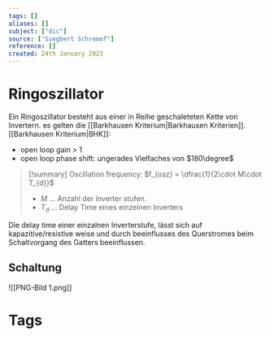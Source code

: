```yaml
---
tags: []
aliases: []
subject: ["dic"]
source: ["Siegbert Schremof"]
reference: []
created: 24th January 2023
---
```


# Ringoszillator

Ein Ringoszillator besteht aus einer in Reihe geschaleteten Kette von Invertern. es gelten die [[Barkhausen Kriterium|Barkhausen Kriterien]].
[[Barkhausen Kriterium|BHK]]:
- open loop gain > 1
- open loop phase shift: ungerades Vielfaches von $180\degree$

>[!summary] Oscillation frequency: $f_{osz} = \dfrac{1}{2\cdot M\cdot T_{d}}$
> - $M$ ... Anzahl der Inverter stufen.
> - $T_{d}$ ... Delay Time eines einzelnen Inverters

Die delay time einer einzalnen Inverterstufe, lässt sich auf kapazitive/resistive weise und durch beeinflusses des Querstromes beim Schaltvorgang des Gatters beeinflussen. 

## Schaltung
![[PNG-Bild 1.png]]

# Tags